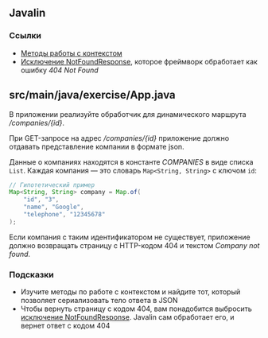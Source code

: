 ## Javalin

### Ссылки

* [Методы работы с контекстом](https://javalin.io/documentation#context)
* [Исключение NotFoundResponse](https://javalin.io/documentation#notfoundresponse), которое фреймворк обработает как ошибку *404 Not Found*

## src/main/java/exercise/App.java

В приложении реализуйте обработчик для динамического маршрута */companies/{id}*.

При GET-запросе на адрес */companies/{id}* приложение должно отдавать представление компании в формате json.

Данные о компаниях находятся в константе *COMPANIES* в виде списка `List`. Каждая компания — это словарь `Map<String, String>` с ключом `id`:

```java
// Гипотетический пример
Map<String, String> company = Map.of(
    "id", "3",
    "name", "Google",
    "telephone", "12345678"
);
```

Если компания с таким идентификатором не существует, приложение должно возвращать страницу с HTTP-кодом 404 и текстом *Company not found*.

### Подсказки

* Изучите методы по работе с контекстом и найдите тот, который позволяет сериализовать тело ответа в JSON
* Чтобы вернуть страницу с кодом 404, вам понадобится выбросить [исключение NotFoundResponse](https://javadoc.io/doc/io.javalin/javalin/latest/io/javalin/http/NotFoundResponse.html). Javalin сам обработает его, и вернет ответ с кодом 404
